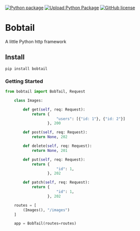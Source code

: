 [![Python package](https://github.com/joegasewicz/bobtail/actions/workflows/python-package.yml/badge.svg)](https://github.com/joegasewicz/bobtail/actions/workflows/python-package.yml)
[![Upload Python Package](https://github.com/joegasewicz/bobtail/actions/workflows/python-publish.yml/badge.svg)](https://github.com/joegasewicz/bobtail/actions/workflows/python-publish.yml)
[![GitHub license](https://img.shields.io/github/license/joegasewicz/bobtail)](https://github.com/joegasewicz/bobtail/blob/master/LICENSE.md)

[//]: # (![PyPI - Python Version]&#40;https://img.shields.io/pypi/pyversions/bobtail&#41;)

# Bobtail
A little Python http framework


## Install
```
pip install bobtail
```

### Getting Started
```python
from bobtail import BobTail, Request

    class Images:

        def get(self, req: Request):
            return {
                       "users": [{"id: 1"}, {"id: 2"}]
                   }, 200

        def post(self, req: Request):
            return None, 202

        def delete(self, req: Request):
            return None, 201

        def put(self, req: Request):
            return {
                       "id": 1,
                   }, 202

        def patch(self, req: Request):
            return {
                       "id": 1,
                   }, 202

    routes = [
        (Images(), "/images")
    ]

    app = BobTail(routes=routes)

```
